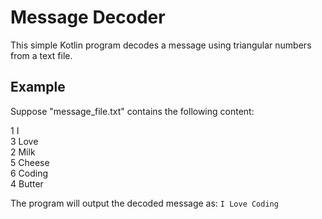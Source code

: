 # Message Decoder

This simple Kotlin program decodes a message using triangular numbers from a text file.

## Example

Suppose "message_file.txt" contains the following content:

1 I <br />
3 Love <br />
2 Milk <br />
5 Cheese <br />
6 Coding <br />
4 Butter <br />

The program will output the decoded message as:
`I Love Coding`